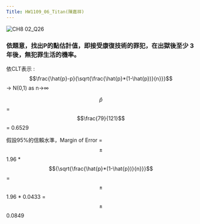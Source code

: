 ```yaml
---
Title: HW1109_06_Titan(陳嘉祥)
---
```


![CH8 02_Q26](https://github.com/user-attachments/assets/49ba0a1c-9b8d-40e9-a569-7be8efd256f6)

### 依題意，找出P的點估計值，即接受康復技術的罪犯，在出獄後至少 3 年後，無犯罪生活的機率。

依CLT表示 : $$\frac{\hat{p}-p}{\sqrt{\frac{\hat{p}*(1-\hat{p})}{n}}}$$ -> N(0,1) as n→∞ 

$$\hat{p}$$ = $$\frac{79}{121}$$ = 0.6529

假設95%的信賴水準，Margin of Error =  $$\pm$$ 1.96 * $${\sqrt{\frac{\hat{p}*(1-\hat{p})}{n}}}$$ = $$\pm$$ 1.96 * 0.0433 = $$\pm$$ 0.0849

